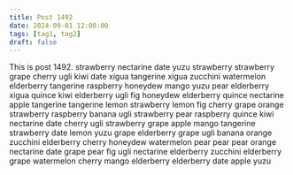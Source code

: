 ```yaml
---
title: Post 1492
date: 2024-09-01 12:00:00
tags: [tag1, tag2]
draft: false
---
```

This is post 1492.
strawberry
nectarine
date
yuzu
strawberry
strawberry
grape
cherry
ugli
kiwi
date
xigua
tangerine
xigua
zucchini
watermelon
elderberry
tangerine
raspberry
honeydew
mango
yuzu
pear
elderberry
xigua
quince
kiwi
elderberry
ugli
fig
honeydew
elderberry
quince
nectarine
apple
tangerine
tangerine
lemon
strawberry
lemon
fig
cherry
grape
orange
strawberry
raspberry
banana
ugli
strawberry
pear
raspberry
quince
kiwi
nectarine
date
cherry
ugli
strawberry
grape
apple
mango
tangerine
strawberry
date
lemon
yuzu
grape
elderberry
grape
ugli
banana
orange
zucchini
elderberry
cherry
honeydew
watermelon
pear
pear
pear
orange
nectarine
date
grape
pear
fig
ugli
nectarine
elderberry
zucchini
elderberry
grape
watermelon
cherry
mango
elderberry
elderberry
date
apple
yuzu
